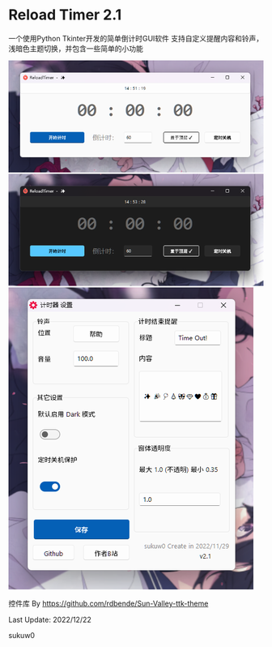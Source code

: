 # Reload Timer 2.1
一个使用Python Tkinter开发的简单倒计时GUI软件
支持自定义提醒内容和铃声，浅暗色主题切换，并包含一些简单的小功能

![浅色](./img/app.png)
![暗色](./img/app-dark.png)
![设置](./img/Settings.png)

控件库 By https://github.com/rdbende/Sun-Valley-ttk-theme

Last Update: 2022/12/22

sukuw0

